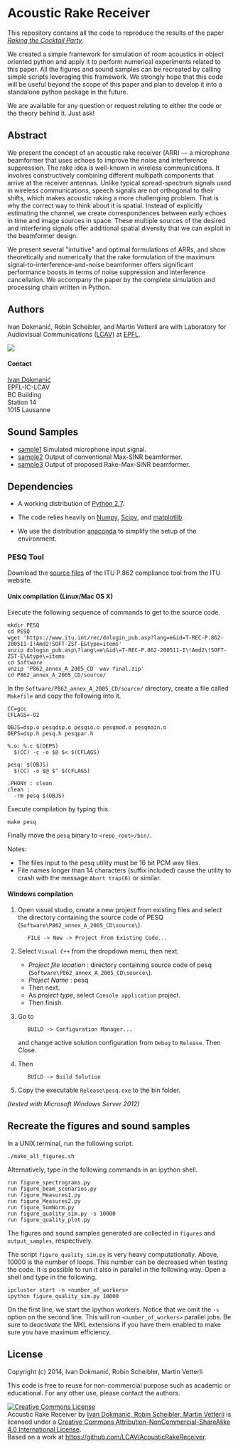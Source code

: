 Acoustic Rake Receiver
======================

This repository contains all the code to reproduce the results of the paper
[*Raking the Cocktail Party*](http://arxiv.org/abs/1407.5514).

We created a simple framework for simulation of room acoustics in object
oriented python and apply it to perform numerical experiments related to
this paper. All the figures and sound samples can be recreated by calling
simple scripts leveraging this framework. We strongly hope that this code
will be useful beyond the scope of this paper and plan to develop it into
a standalone python package in the future.

We are available for any question or request relating to either the code
or the theory behind it. Just ask!

Abstract
--------

We present the concept of an acoustic rake receiver (ARR) — a microphone
beamformer that uses echoes to improve the noise and interference suppression.
The rake idea is well-known in wireless communications. It involves
constructively combining different multipath components that arrive at the
receiver antennas. Unlike typical spread-spectrum signals used in wireless
communications, speech signals are not orthogonal to their shifts, which makes
acoustic raking a more challenging problem. That is why the correct way to
think about it is spatial. Instead of explicitly estimating the channel, we
create correspondences between early echoes in time and image sources in space.
These multiple sources of the desired and interfering signals offer additional
spatial diversity that we can exploit in the beamformer design.

We present several "intuitive" and optimal formulations of ARRs, and show
theoretically and numerically that the rake formulation of the maximum
signal-to-interference-and-noise beamformer offers significant performance
boosts in terms of noise suppression and interference cancellation. We
accompany the paper by the complete simulation and processing chain written in
Python.


Authors
-------

Ivan Dokmanić, Robin Scheibler, and Martin Vetterli are with 
Laboratory for Audiovisual Communications ([LCAV](http://lcav.epfl.ch)) at 
[EPFL](http://www.epfl.ch).

<img src="http://lcav.epfl.ch/files/content/sites/lcav/files/images/Home/LCAV_anim_200.gif">

#### Contact

[Ivan Dokmanić](mailto:ivan[dot]dokmanic[at]epfl[dot]ch) <br>
EPFL-IC-LCAV <br>
BC Building <br>
Station 14 <br>
1015 Lausanne


Sound Samples
-------------

* [sample1](https://github.com/LCAV/AcousticRakeReceiver/raw/master/output_samples/input_mic.wav) Simulated microphone input signal.
* [sample2](https://github.com/LCAV/AcousticRakeReceiver/raw/master/output_samples/output_maxsinr.wav) Output of conventional Max-SINR beamformer.
* [sample3](https://github.com/LCAV/AcousticRakeReceiver/raw/master/output_samples/output_rake-maxsinr.wav) Output of proposed  Rake-Max-SINR beamformer.


Dependencies
------------

* A working distribution of [Python 2.7](https://www.python.org/downloads/).

* The code relies heavily on [Numpy](http://www.numpy.org/), [Scipy](http://www.scipy.org/), and [matplotlib](http://matplotlib.org).

* We use the distribution [anaconda](https://store.continuum.io/cshop/anaconda/) to simplify the setup of the environment.

### PESQ Tool

Download the [source files](http://www.itu.int/rec/T-REC-P.862-200511-I!Amd2/en) of the ITU P.862
compliance tool from the ITU website.

#### Unix compilation (Linux/Mac OS X)

Execute the following sequence of commands to get to the source code.

    mkdir PESQ
    cd PESQ
    wget 'https://www.itu.int/rec/dologin_pub.asp?lang=e&id=T-REC-P.862-200511-I!Amd2!SOFT-ZST-E&type=items'
    unzip dologin_pub.asp\?lang\=e\&id\=T-REC-P.862-200511-I\!Amd2\!SOFT-ZST-E\&type\=items
    cd Software
    unzip 'P862_annex_A_2005_CD  wav final.zip'
    cd P862_annex_A_2005_CD/source/

In the `Software/P862_annex_A_2005_CD/source/` directory, create a file called `Makefile` and copy
the following into it.

    CC=gcc
    CFLAGS=-O2

    OBJS=dsp.o pesqdsp.o pesqio.o pesqmod.o pesqmain.o
    DEPS=dsp.h pesq.h pesqpar.h

    %.o: %.c $(DEPS)
      $(CC) -c -o $@ $< $(CFLAGS)

    pesq: $(OBJS)
      $(CC) -o $@ $^ $(CFLAGS)

    .PHONY : clean
    clean :
      -rm pesq $(OBJS)

Execute compilation by typing this.

    make pesq

Finally move the `pesq` binary to `<repo_root>/bin/`.

Notes:
* The files input to the pesq utility must be 16 bit PCM wav files.
* File names longer than 14 characters (suffix included) cause the utility to
  crash with the message `Abort trap(6)` or similar.

#### Windows compilation

1. Open visual studio, create a new project from existing files and select the directory
  containing the source code of PESQ (`Software\P862_annex_A_2005_CD\source\`).

          FILE -> New -> Project From Existing Code...

2. Select `Visual C++` from the dropdown menu, then next.
    * *Project file location* : directory containing source code of pesq (`Software\P862_annex_A_2005_CD\source\`).
    * *Project Name* : pesq
    * Then next.
    * As *project type*, select `Console application` project.
    * Then finish.

3. Go to

          BUILD -> Configuration Manager...

    and change active solution configuration from `Debug` to `Release`. Then Close.

4. Then 

          BUILD -> Build Solution

5. Copy the executable `Release\pesq.exe` to the bin folder.

*(tested with Microsoft Windows Server 2012)*

Recreate the figures and sound samples
--------------------------------------

In a UNIX terminal, run the following script.

    ./make_all_figures.sh

Alternatively, type in the following commands in an ipython shell.

    run figure_spectrograms.py
    run figure_beam_scenarios.py
    run figure_Measures1.py
    run figure_Measures2.py
    run figure_SumNorm.py
    run figure_quality_sim.py -s 10000
    run figure_quality_plot.py

The figures and sound samples generated are collected in `figures` and
`output_samples`, respectively.

The script `figure_quality_sim.py` is very heavy computationally. Above, 10000
is the number of loops. This number can be decreased when testing the code.
It is possible to run it also in parallel in the following way. Open a shell
and type in the following.

    ipcluster start -n <number_of_workers>
    ipython figure_quality_sim.py 10000

On the first line, we start the ipython workers. Notice that we omit the `-s`
option on the second line.  This will run `<number_of_workers>` parallel jobs.
Be sure to *deactivate* the MKL extensions if you have them enabled to make sure
you have maximum efficiency.

License
-------

Copyright (c) 2014, Ivan Dokmanić, Robin Scheibler, Martin Vetterli

This code is free to reuse for non-commercial purpose such as academic or
educational. For any other use, please contact the authors.

<a rel="license" href="http://creativecommons.org/licenses/by-nc-sa/4.0/"><img alt="Creative Commons License" style="border-width:0" src="https://i.creativecommons.org/l/by-nc-sa/4.0/88x31.png" /></a><br /><span xmlns:dct="http://purl.org/dc/terms/" property="dct:title">Acoustic Rake Receiver</span> by <a xmlns:cc="http://creativecommons.org/ns#" href="http://lcav.epfl.ch" property="cc:attributionName" rel="cc:attributionURL">Ivan Dokmanić, Robin Scheibler, Martin Vetterli</a> is licensed under a <a rel="license" href="http://creativecommons.org/licenses/by-nc-sa/4.0/">Creative Commons Attribution-NonCommercial-ShareAlike 4.0 International License</a>.<br />Based on a work at <a xmlns:dct="http://purl.org/dc/terms/" href="https://github.com/LCAV/AcousticRakeReceiver" rel="dct:source">https://github.com/LCAV/AcousticRakeReceiver</a>.


